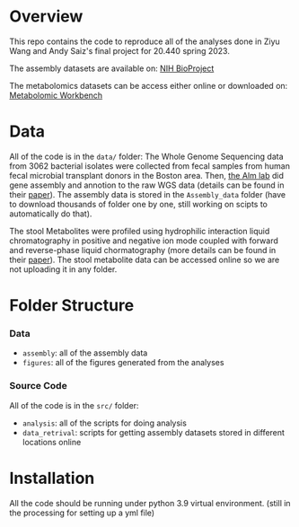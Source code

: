 # Overview
This repo contains the code to reproduce all of the analyses done in Ziyu Wang and Andy Saiz's final project for 20.440 spring 2023.

The assembly datasets are available on: [NIH BioProject](https://www.ncbi.nlm.nih.gov/bioproject/PRJNA544527)

The metabolomics datasets can be access either online or downloaded on: [Metabolomic Workbench](https://www.metabolomicsworkbench.org/data/DRCCMetadata.php?Mode=Study&DataMode=ProjectData&StudyID=ST001192&StudyType=MS&ResultType=5#DataTabs)

# Data
All of the code is in the `data/` folder:
The Whole Genome Sequencing data from 3062 bacterial isolates were collected from fecal samples from human fecal microbial transplant donors in the Boston area. Then, [the Alm lab](https://web.mit.edu/almlab/) did gene assembly and annotion to the raw WGS data (details can be found in their [paper](https://www.nature.com/articles/s41591-019-0559-3#data-availability)). The assembly data is stored in the `Assembly_data` folder (have to download thousands of folder one by one, still working on scipts to automatically do that).

The stool Metabolites were profiled using hydrophilic interaction liquid chromatography in positive and negative ion mode coupled with forward and reverse-phase liquid chormatography (more details can be found in their [paper](https://www.nature.com/articles/s41591-019-0559-3#data-availability)). The stool metabolite data can be accessed online so we are not uploading it in any folder.

# Folder Structure

### Data
* `assembly`: all of the assembly data
* `figures`: all of the figures generated from the analyses

### Source Code
All of the code is in the `src/` folder:
* `analysis`: all of the scripts for doing analysis
* `data_retrival`: scripts for getting assembly datasets stored in different locations online

# Installation

All the code should be running under python 3.9 virtual environment. (still in the processing for setting up a yml file)

